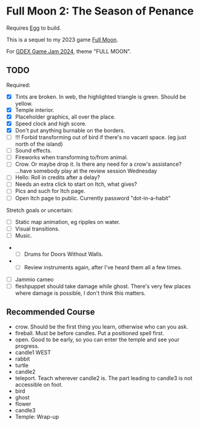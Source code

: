 # Full Moon 2: The Season of Penance

Requires [Egg](https://github.com/aksommerville/egg) to build.

This is a sequel to my 2023 game [Full Moon](https://github.com/aksommerville/fullmoon4).

For [GDEX Game Jam 2024](https://itch.io/jam/gdex-game-jam-2024), theme "FULL MOON".

## TODO

Required:
- [x] Tints are broken. In web, the highlighted triangle is green. Should be yellow.
- [x] Temple interior.
- [x] Placeholder graphics, all over the place.
- [x] Speed clock and high score.
- [x] Don't put anything burnable on the borders.
- [ ] !!! Forbid transforming out of bird if there's no vacant space. (eg just north of the island)
- [ ] Sound effects.
- [ ] Fireworks when transforming to/from animal.
- [ ] Crow. Or maybe drop it. Is there any need for a crow's assistance? ...have somebody play at the review session Wednesday
- [ ] Hello: Roll in credits after a delay?
- [ ] Needs an extra click to start on Itch, what gives?
- [ ] Pics and such for Itch page.
- [ ] Open Itch page to public. Currently password "dot-in-a-habit"

Stretch goals or uncertain:
- [ ] Static map animation, eg ripples on water.
- [ ] Visual transitions.
- [ ] Music.
- - [ ] Drums for Doors Without Walls.
- - [ ] Review instruments again, after I've heard them all a few times.
- [ ] Jammio cameo
- [ ] fleshpuppet should take damage while ghost. There's very few places where damage is possible, I don't think this matters.

## Recommended Course

- crow. Should be the first thing you learn, otherwise who can you ask.
- fireball. Must be before candles. Put a positioned spell first.
- open. Good to be early, so you can enter the temple and see your progress.
- candle1 WEST
- rabbit
- turtle
- candle2
- teleport. Teach wherever candle2 is. The part leading to candle3 is not accessible on foot.
- bird
- ghost
- flower
- candle3
- Temple: Wrap-up

